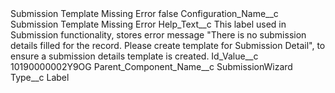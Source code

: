 <?xml version="1.0" encoding="UTF-8"?>
<CustomMetadata xmlns="http://soap.sforce.com/2006/04/metadata" xmlns:xsi="http://www.w3.org/2001/XMLSchema-instance" xmlns:xsd="http://www.w3.org/2001/XMLSchema">
    <label>Submission Template Missing Error</label>
    <protected>false</protected>
    <values>
        <field>Configuration_Name__c</field>
        <value xsi:type="xsd:string">Submission Template Missing Error</value>
    </values>
    <values>
        <field>Help_Text__c</field>
        <value xsi:type="xsd:string">This label used in Submission functionality, stores error message &quot;There is no submission details filled for the record. Please create template for Submission Detail&quot;, to ensure a submission details template is created.</value>
    </values>
    <values>
        <field>Id_Value__c</field>
        <value xsi:type="xsd:string">10190000002Y9OG</value>
    </values>
    <values>
        <field>Parent_Component_Name__c</field>
        <value xsi:type="xsd:string">SubmissionWizard</value>
    </values>
    <values>
        <field>Type__c</field>
        <value xsi:type="xsd:string">Label</value>
    </values>
</CustomMetadata>
